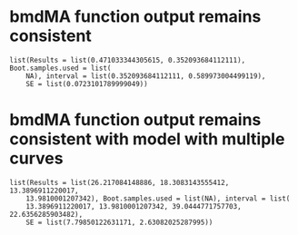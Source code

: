 # bmdMA function output remains consistent

    list(Results = list(0.471033344305615, 0.352093684112111), Boot.samples.used = list(
        NA), interval = list(0.352093684112111, 0.589973004499119), 
        SE = list(0.0723101789999049))

# bmdMA function output remains consistent with model with multiple curves

    list(Results = list(26.217084148886, 18.3083143555412, 13.3896911220017, 
        13.9810001207342), Boot.samples.used = list(NA), interval = list(
        13.3896911220017, 13.9810001207342, 39.0444771757703, 22.6356285903482), 
        SE = list(7.79850122631171, 2.63082025287995))

